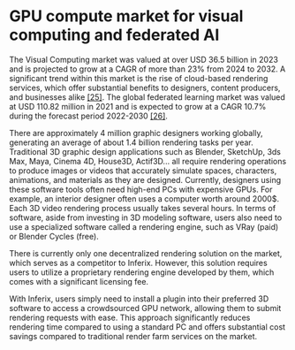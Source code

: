 # GPU compute market for visual computing and federated AI

The Visual Computing market was valued at over USD 36.5 billion in 2023 and is projected to grow at a CAGR of more than 23\% from 2024 to 2032. A significant trend within this market is the rise of cloud-based rendering services, which offer substantial benefits to designers, content producers, and businesses alike [[25]](/inferix-whitepaper/references.md#25). The global federated learning market was valued at USD 110.82 million in 2021 and is expected to grow at a CAGR 10.7\% during the forecast period 2022-2030 [[26]](/inferix-whitepaper/references.md#26).

There are approximately 4 million graphic designers working globally, generating an average of about 1.4 billion rendering tasks per year. Traditional 3D graphic design applications such as Blender, SketchUp, 3ds Max, Maya, Cinema 4D, House3D, Actif3D... all require rendering operations to produce images or videos that accurately simulate spaces, characters, animations, and materials as they are designed. Currently, designers using these software tools often need high-end PCs with expensive GPUs. For example, an interior designer often uses a computer worth around 2000\$. Each 3D video rendering process usually takes several hours. In terms of software, aside from investing in 3D modeling software, users also need to use a specialized software called a rendering engine, such as VRay (paid) or Blender Cycles (free).

There is currently only one decentralized rendering solution on the market, which serves as a competitor to Inferix. However, this solution requires users to utilize a proprietary rendering engine developed by them, which comes with a significant licensing fee.
 
With Inferix, users simply need to install a plugin into their preferred 3D software to access a crowdsourced GPU network, allowing them to submit rendering requests with ease. This approach significantly reduces rendering time compared to using a standard PC and offers substantial cost savings compared to traditional render farm services on the market.